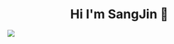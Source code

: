 ### <h1 align="center">Hi I'm SangJin 👋</h1>


<img src="https://mblogthumb-phinf.pstatic.net/MjAyMDEwMzFfMjA3/MDAxNjA0MTU0Mjk3MTk2.IZYcZdgw3McVpmmpK9gZeFBe3sxaOcPLOuL6i559ew8g.ZRmSzIw6JUPWNYZ2AZT2jYDLnAeNhv7fVzE-   tZ6LIYYg.GIF.studygir/djGyeic_%283%29.gif?type=w2">

<!--
**lsj0202/lsj0202** is a ✨ _special_ ✨ repository because its `README.md` (this file) appears on your GitHub profile.

Here are some ideas to get you started:

- 🔭 I’m currently working on ...
- 🌱 I’m currently learning ...
- 👯 I’m looking to collaborate on ...
- 🤔 I’m looking for help with ...
- 💬 Ask me about ...
- 📫 How to reach me: ...
- 😄 Pronouns: ...
- ⚡ Fun fact: ...
-->

